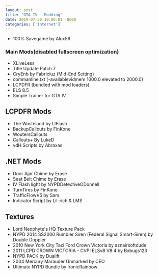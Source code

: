 ```yaml
--- 
layout: post
title: "GTA IV - Modding"
date: 2019-07-30 10:00:01 -0600
categories: ['Internet']
---
```


* 100% Savegame by Alox56 
### Main Mods(disabled fullscreen optimization)
* XLiveLess
* Title Update Patch 7
* CryEnb by Fabriciuz (Mid-End Setting)
* commanline.txt (-availablevidmem 1000.0 elevated to 2000.0)
* LCPDFR (bundled with mod loaders)
* ELS 8.5
* Simple Trainer for GTA IV
## LCPDFR Mods
* The Wasteland by LtFlash 
* BackupCallouts by FinKone
* WoutersCallouts
* Callouts+ By LukeD
* vdH Scripts by Abraxas
## .NET Mods
* Door Ajar Chime by Erase
* Seat Belt Chime by Erase
* IV Flash light by NYPDDetectiveODonnell
* TurnTires by FinKone
* TrafficFlowV5 by Sam
* Indicator Script by Lil-rich & LMS
## Textures 
* Lord Neophyte's HQ Texture Pack
* NYPD 2014 SS2000 Rumbler Siren (Federal Signal Smart-Siren) by Double Doppler
* 2010 New York City Taxi Ford Crown Victoria by aznairsoftdude
* 2011 LCPD CROWN VICTORIA - CVPI ELSv8 V8.4 by Bxbugs123
* NYPD PACK by Dualift
* 2004 Mercury Marauder Unmarked by CEO
* Ultimate NYPD Bundle by IronicRainbow
